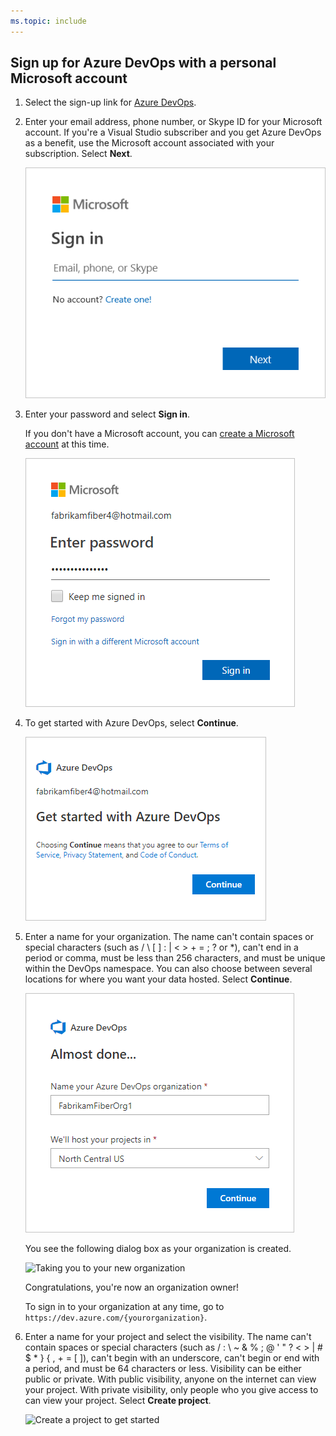 ```yaml
---
ms.topic: include
---
```


## Sign up for Azure DevOps with a personal Microsoft account

1. Select the sign-up link for [Azure DevOps](https://go.microsoft.com/fwlink/?LinkId=307137).

2. Enter your email address, phone number, or Skype ID for your Microsoft account. If you're a Visual Studio subscriber and you get Azure DevOps as a benefit, use the Microsoft account associated with your subscription. Select **Next**.

   ![Sign in with your Microsoft account](../_shared/_img/sign-in-with-microsoft-account.png)

3. Enter your password and select **Sign in**.

   If you don't have a Microsoft account, you can [create a Microsoft account](https://login.live.com/login.srf?lw=1) at this time.

   ![Enter your password and sign in](../_shared/_img/enter-password-sign-in.png)

4. To get started with Azure DevOps, select **Continue**.

   ![Choose Continue to sign up for Azure DevOps](../_shared/_img/sign-up-azure-devops.png)

5. Enter a name for your organization. The name can't contain spaces or special characters
 (such as / \ [ ] : | < > + = ; ? or &#42;), can't end in a period or comma, must be less than 256 characters, and must be unique within the DevOps namespace. You can also choose between several locations for where you want your data hosted. Select **Continue**.

   ![Almost done](../_shared/_img/almost-done.png)

   You see the following dialog box as your organization is created.

   ![Taking you to your new  organization](/azure/devops/_shared/_img/taking-you-to-your-new-azure-devops-org.png)

	Congratulations, you're now an organization owner!

	To sign in to your organization at any time, go to `https://dev.azure.com/{yourorganization}`.

6. Enter a name for your project and select the visibility. The name can't contain spaces or special characters (such as / : \ ~ & % ; @ ' " ? < > | # $ &#42; } { , + = [ ]), can't begin with an underscore, can't begin or end with a period, and must be 64 characters or less. Visibility can be either public or private. With public visibility, anyone on the internet can view your project. With private visibility, only people who you give access to can view your project. Select **Create project**.

    ![Create a project to get started](/azure/devops/_shared/_img/create-project-to-get-started.png)

<!---
For more information about organizations and projects, see the following articles: 
- [Define organizations and projects](/azure/devops/user-guide/define-organizations-and-projects)
- [About projects and scaling your organization](/azure/devops//organizations/about-projects)
- [Create a project](/azure/devops/organizations/projects/create-project).

![Welcome to the project page](/azure/devops/_shared/_img/welcome-to-the-project.png)

-->